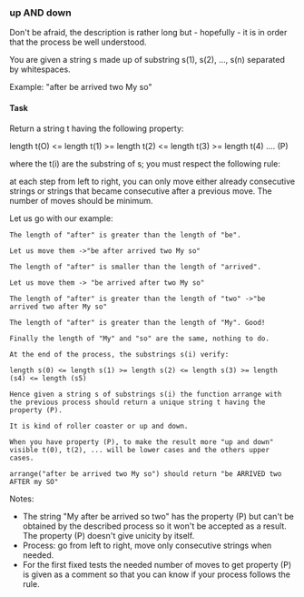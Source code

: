 ### up AND down

Don't be afraid, the description is rather long but - hopefully - it is in order that the process be well understood.

You are given a string s made up of substring s(1), s(2), ..., s(n) separated by whitespaces. 

Example: "after be arrived two My so"

#### Task

Return a string t having the following property:

length t(O) <= length t(1) >= length t(2) <= length t(3) >= length t(4) .... (P)

where the t(i) are the substring of s; you must respect the following rule:

at each step from left to right, you can only move either already consecutive strings or strings that became consecutive after a previous move. The number of moves should be minimum.

Let us go with our example:
```
The length of "after" is greater than the length of "be". 

Let us move them ->"be after arrived two My so"

The length of "after" is smaller than the length of "arrived". 

Let us move them -> "be arrived after two My so"

The length of "after" is greater than the length of "two" ->"be arrived two after My so"

The length of "after" is greater than the length of "My". Good! 

Finally the length of "My" and "so" are the same, nothing to do. 

At the end of the process, the substrings s(i) verify:

length s(0) <= length s(1) >= length s(2) <= length s(3) >= length (s4) <= length (s5)

Hence given a string s of substrings s(i) the function arrange with the previous process should return a unique string t having the property (P).

It is kind of roller coaster or up and down. 

When you have property (P), to make the result more "up and down" visible t(0), t(2), ... will be lower cases and the others upper cases.

arrange("after be arrived two My so") should return "be ARRIVED two AFTER my SO"
```
Notes:

* The string "My after be arrived so two" has the property (P) but can't be obtained by the described process so it won't be accepted as a result. The property (P) doesn't give unicity by itself.
* Process: go from left to right, move only consecutive strings when needed.
* For the first fixed tests the needed number of moves to get property (P) is given as a comment so that you can know if your process follows the rule.


